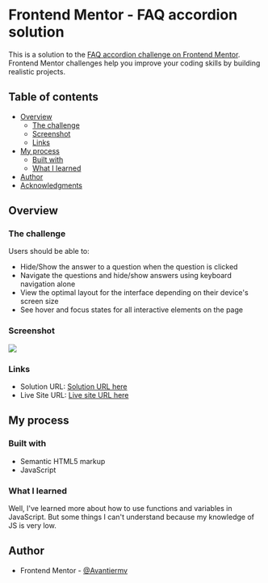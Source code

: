 # Frontend Mentor - FAQ accordion solution

This is a solution to the [FAQ accordion challenge on Frontend Mentor](https://www.frontendmentor.io/challenges/faq-accordion-wyfFdeBwBz). Frontend Mentor challenges help you improve your coding skills by building realistic projects. 

## Table of contents

- [Overview](#overview)
  - [The challenge](#the-challenge)
  - [Screenshot](#screenshot)
  - [Links](#links)
- [My process](#my-process)
  - [Built with](#built-with)
  - [What I learned](#what-i-learned)
- [Author](#author)
- [Acknowledgments](#acknowledgments)

## Overview

### The challenge

Users should be able to:

- Hide/Show the answer to a question when the question is clicked
- Navigate the questions and hide/show answers using keyboard navigation alone
- View the optimal layout for the interface depending on their device's screen size
- See hover and focus states for all interactive elements on the page

### Screenshot

![](./screenshot.jpg)

### Links

- Solution URL: [Solution URL here](https://github.com/Avantiermv/faq-accordion-challenge)
- Live Site URL: [Live site URL here](https://avantiermv.github.io/faq-accordion-challenge/)

## My process

### Built with

- Semantic HTML5 markup
- JavaScript

### What I learned

Well, I've learned more about how to use functions and variables in JavaScript. But some things I can't understand because my knowledge of JS is very low.

## Author

- Frontend Mentor - [@Avantiermv](https://www.frontendmentor.io/profile/Avantiermv)





